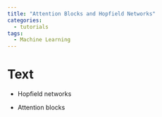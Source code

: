 ```yaml
---
title: "Attention Blocks and Hopfield Networks"
categories:
  - tutorials
tags:
  - Machine Learning
---
```

# Text

- Hopfield networks


- Attention blocks


